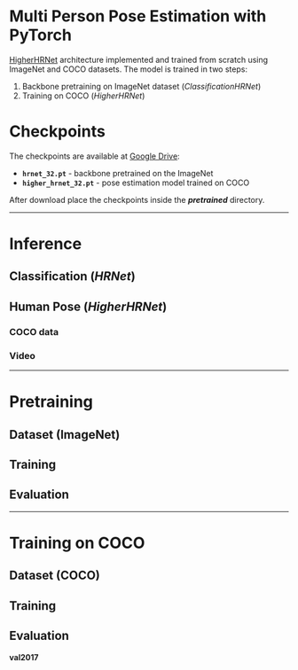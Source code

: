 # Multi Person Pose Estimation with PyTorch
[HigherHRNet](https://arxiv.org/abs/1908.10357) architecture implemented and trained from scratch using ImageNet and COCO datasets.
The model is trained in two steps:
1. Backbone pretraining on ImageNet dataset (_ClassificationHRNet_)
2. Training on COCO (_HigherHRNet_)

# Checkpoints

The checkpoints are available at [Google Drive](https://drive.google.com/drive/folders/1srwrno9YYSBy1Wqf-uDok_TpID9Mm20d?usp=sharing):

* **`hrnet_32.pt`** - backbone pretrained on the ImageNet
* **`higher_hrnet_32.pt`** - pose estimation model trained on COCO

After download place the checkpoints inside the **_pretrained_** directory.

---
# Inference

## Classification (_HRNet_)



## Human Pose (_HigherHRNet_)

### COCO data

### Video



---

# Pretraining

## Dataset (ImageNet)

## Training

## Evaluation


---
# Training on COCO

## Dataset (COCO)

## Training

## Evaluation

**val2017**
